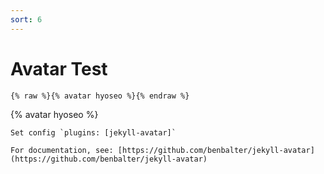 ```yaml
---
sort: 6
---
```


# Avatar Test

```
{% raw %}{% avatar hyoseo %}{% endraw %}
```

{% avatar hyoseo %}

```tip
Set config `plugins: [jekyll-avatar]`

For documentation, see: [https://github.com/benbalter/jekyll-avatar](https://github.com/benbalter/jekyll-avatar)
```
